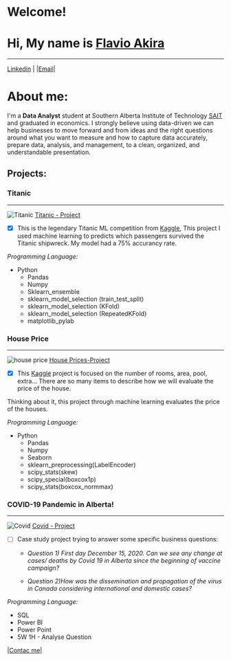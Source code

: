 <link rel="stylesheet" href="style.css">
<h1>Welcome!</h1>

# Hi, My name is [**Flavio Akira**](https://www.linkedin.com/in/flavio-akira/?locale=en_US)
***

[Linkedin](https://www.linkedin.com/in/flavio-akira/?locale=en_US) | |[Email](mailto:fla_akira@hotmail.com?subject=[GitHub])|



# About me:

I'm a **Data Analyst** student at Southern Alberta Institute of Technology [SAIT](https://www.sait.ca/programs-and-courses/certificates/data-analytics-part-time) and graduated in economics. I strongly believe using data-driven we can help businesses to move forward and from ideas and the right questions around what you want to measure and how to capture data accurately, prepare data, analysis, and management, to a clean, organized, and understandable presentation.



## Projects:
### Titanic
***

![Titanic](https://user-images.githubusercontent.com/60953136/113512507-337a1e80-9522-11eb-933b-2868b8d7e97a.png)
[Titanic - Project](https://github.com/flaakira/Kaggle/blob/master/Titanic.ipynb)


- [x] This is the legendary Titanic ML competition from [Kaggle](https://www.kaggle.com/c/titanic), This project I used machine learning to predicts which passengers survived the Titanic shipwreck. My model had a 75% accurancy rate.



_Programming Language:_
  * Python
    * Pandas
    * Numpy
    * Sklearn_ensemble
    * sklearn_model_selection (train_test_split)
    * sklearn_model_selection (KFold)
    * sklearn_model_selection (RepeatedKFold)
    * matplotlib_pylab 




### House Price
***

![house price](https://user-images.githubusercontent.com/60953136/113513579-a3d76e80-9527-11eb-8005-662309beadd5.png)
[House Prices-Project](https://github.com/flaakira/Kaggle/blob/master/House_prices.ipynb)


- [x] This [Kaggle](https://www.kaggle.com/c/house-prices-advanced-regression-techniques/overview) project is focused on the number of rooms, area, pool, extra... There are so many items to describe how we will evaluate the price of the house. 

Thinking about it, this project through machine learning evaluates the price of the houses.



_Programming Language:_
  * Python
    * Pandas
    * Numpy
    * Seaborn
    * sklearn_preprocessing(LabelEncoder)
    * scipy_stats(skew)
    * scipy_special(boxcox1p)
    * scipy_stats(boxcox_normmax)



### COVID-19 Pandemic in Alberta!
***

![Covid](https://user-images.githubusercontent.com/60953136/113514342-34fc1480-952b-11eb-96bf-cbd5e3ccfe75.png)
[Covid - Project](https://github.com/flaakira/Data-Analyst---SAIT/tree/master/Data%20Preparation%20-%20Covid-19)

- [ ] Case study project trying to answer some specific business questions:
  * _Question 1) First day December 15, 2020. Can we see any change at cases/ deaths by Covid 19 in Alberta since the beginning of vaccine campaign?_
 
  * _Question 2)How was the dissemination and propagation of the virus in Canada considering international and domestic cases?_

_Programming Language:_
 * SQL
 * Power BI
 * Power Point
 * 5W 1H - Analyse Question


|[Contac me](mailto:fla_akira@hotmail.com?subject=[GitHub])|

